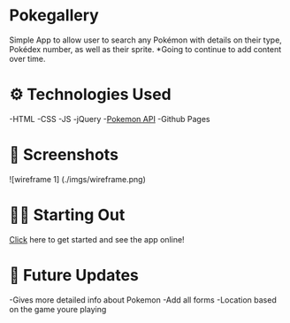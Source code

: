 # Pokegallery 

Simple App to allow user to search any Pokémon with details on their type, Pokédex number, as well as their sprite. *Going to continue to add content over time.

# ⚙️ Technologies Used

-HTML 
-CSS 
-JS
-jQuery
-[Pokemon API](https://pokeapi.co/)
-Github Pages 

# 📸 Screenshots

![wireframe 1] (./imgs/wireframe.png)

# 🏃‍♂️ Starting Out

[Click](#) here to get started and see the app online!


# 🔮 Future Updates

-Gives more detailed info about Pokemon
-Add all forms
-Location based on the game youre playing
